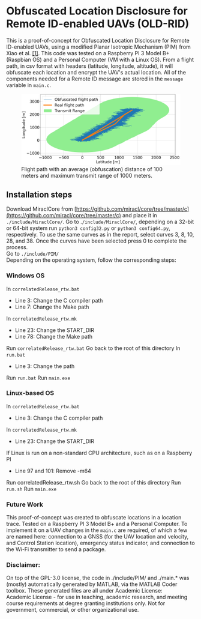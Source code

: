 
# Obfuscated Location Disclosure for Remote ID-enabled UAVs (OLD-RID)
This is a proof-of-concept for Obfuscated Location Disclosure for Remote ID-enabled UAVs, using a modified Planar Isotropic Mechanism (PIM) from Xiao et al. [\[1\]](https://doi.org/10.1145/2810103.2813640). This code was tested on a Raspberry PI 3 Model B+ (Raspbian OS) and a Personal Computer (VM with a Linux OS). From a flight path, in csv format with headers (latitude, longitude, altitude), it will obfuscate each location and encrypt the UAV's actual location. All of the components needed for a Remote ID message are stored in the `message` variable in `main.c`.  

<figure>
  <img
  src="obfuscated.png"
  alt="obfuscated">
  <figcaption>Flight path with an average (obfuscation) distance of 100 meters and maximum transmit range of 1000 meters.</figcaption>
</figure>

## Installation steps
Download MiraclCore from [https://github.com/miracl/core/tree/master/c](https://github.com/miracl/core/tree/master/c) and place it in `./include/MiraclCore/`.
Go to .`/include/MiraclCore/`, depending on a 32-bit or 64-bit system run `python3 config32.py` or `python3 config64.py`, respectively. To use the same curves as in the report, select curves 3, 8, 10, 28, and 38. Once the curves have been selected press 0 to complete the process.  
Go to `./include/PIM/`  
Depending on the operating system, follow the corresponding steps:

### Windows OS

In `correlatedRelease_rtw.bat`  
* Line 3: Change the C compiler path
* Line 7: Change the Make path

In `correlatedRelease_rtw.mk`
* Line 23: Change the START_DIR
* Line 78: Change the Make path

Run `correlatedRelease_rtw.bat`
Go back to the root of this directory
In `run.bat`
* Line 3: Change the path

Run `run.bat`
Run `main.exe`

### Linux-based OS

In `correlatedRelease_rtw.bat`
* Line 3: Change the C compiler path

In `correlatedRelease_rtw.mk`
* Line 23: Change the START_DIR

If Linux is run on a non-standard CPU architecture, such as on a Raspberry PI
* Line 97 and 101: Remove -m64

Run correlatedRelease_rtw.sh
Go back to the root of this directory
Run `run.sh`
Run `main.exe`

### Future Work

This proof-of-concept was created to obfuscate locations in a location trace. Tested on a Raspberry PI 3 Model B+ and a Personal Computer. To implement it on a UAV changes in the `main.c` are required, of which a few are named here: connection to a GNSS (for the UAV location and velocity, and Control Station location), emergency status indicator, and connection to the Wi-Fi transmitter to send a package.

### Disclaimer:

On top of the GPL-3.0 license, the code in ./include/PIM/ and ./main.* was (mostly) automatically generated by MATLAB, via the MATLAB Coder toolbox. These generated files are all under Academic License:  
Academic License - for use in teaching, academic research, and meeting course requirements at degree granting institutions only. Not for government, commercial, or other organizational use.
